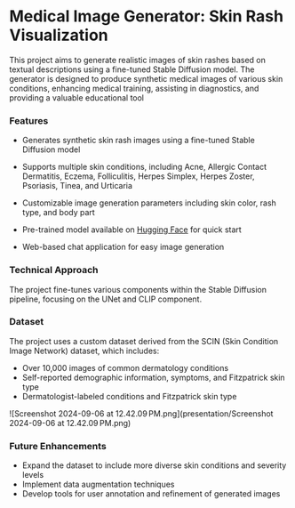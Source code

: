 # Medical Image Generator: Skin Rash Visualization

This project aims to generate realistic images of skin rashes based on textual descriptions using a fine-tuned Stable Diffusion model. The generator is designed to produce synthetic medical images of various skin conditions, enhancing medical training, assisting in diagnostics, and providing a valuable educational tool

### Features

* Generates synthetic skin rash images using a fine-tuned Stable Diffusion model
* Supports multiple skin conditions, including Acne, Allergic Contact Dermatitis, Eczema, Folliculitis, Herpes Simplex, Herpes Zoster, Psoriasis, Tinea, and Urticaria

* Customizable image generation parameters including skin color, rash type, and body part 
* Pre-trained model available on [Hugging Face](https://huggingface.co/sayeedahmed/Derma-finetune-Diffusion-Model) for quick start
* Web-based chat application for easy image generation

### Technical Approach
The project fine-tunes various components within the Stable Diffusion pipeline, focusing on the UNet and CLIP component.

### Dataset
The project uses a custom dataset derived from the SCIN (Skin Condition Image Network) dataset, which includes:
* Over 10,000 images of common dermatology conditions 
* Self-reported demographic information, symptoms, and Fitzpatrick skin type
* Dermatologist-labeled conditions and Fitzpatrick skin type


![Screenshot 2024-09-06 at 12.42.09 PM.png](presentation/Screenshot 2024-09-06 at 12.42.09 PM.png)

### Future Enhancements
* Expand the dataset to include more diverse skin conditions and severity levels
* Implement data augmentation techniques
* Develop tools for user annotation and refinement of generated images

